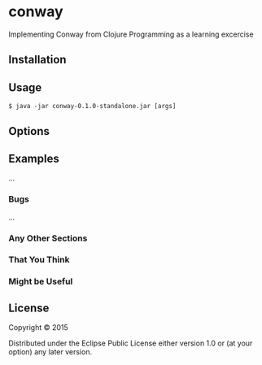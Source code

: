 # conway

Implementing Conway from Clojure Programming as a learning excercise

## Installation

## Usage

    $ java -jar conway-0.1.0-standalone.jar [args]

## Options

## Examples

...

### Bugs

...

### Any Other Sections
### That You Think
### Might be Useful

## License

Copyright © 2015 

Distributed under the Eclipse Public License either version 1.0 or (at
your option) any later version.
